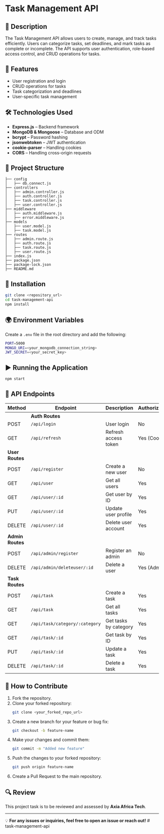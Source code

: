 # Task Management API

## 📌 Description

The Task Management API allows users to create, manage, and track tasks efficiently. Users can categorize tasks, set deadlines, and mark tasks as complete or incomplete. The API supports user authentication, role-based access control, and CRUD operations for tasks.

## 🚀 Features

- User registration and login
- CRUD operations for tasks
- Task categorization and deadlines
- User-specific task management

## 🛠 Technologies Used  

- **Express.js** – Backend framework  
- **MongoDB & Mongoose** – Database and ODM  
- **bcrypt** – Password hashing  
- **jsonwebtoken** – JWT authentication  
- **cookie-parser** – Handling cookies  
- **CORS** – Handling cross-origin requests  

## 📂 Project Structure

```
├── config
│   ├── db.connect.js
├── controllers
│   ├── admin.controller.js
│   ├── auth.controller.js
│   ├── task.controller.js
│   ├── user.controller.js
├── middleware
│   ├── auth.middleware.js
│   ├── error.middleware.js
├── models
│   ├── user.model.js
│   ├── task.model.js
├── routes
│   ├── admin.route.js
│   ├── auth.route.js
│   ├── task.route.js
│   ├── user.route.js
├── index.js
├── package.json
├── package-lock.json
├── README.md
```

## 🔧 Installation

```sh
git clone <repository_url>
cd task-management-api
npm install
```

## 🌍 Environment Variables

Create a `.env` file in the root directory and add the following:

```sh
PORT=5000
MONGO_URI=<your_mongodb_connection_string>
JWT_SECRET=<your_secret_key>
```

## ▶️ Running the Application

```sh
npm start
```

## 📌 API Endpoints

| Method           | Endpoint                      | Description           | Authorization |
| --------------- | ---------------------------- | --------------------- | ------------- |
|                 | **Auth Routes**               |                       |               |
| POST            | `/api/login`                  | User login            | No            |
| GET             | `/api/refresh`                | Refresh access token  | Yes (Cookie)  |
| **User Routes** |                               |                       |               |
| POST            | `/api/register`               | Create a new user     | No            |
| GET             | `/api/user`                   | Get all users         | Yes           |
| GET             | `/api/user/:id`               | Get user by ID        | Yes           |
| PUT             | `/api/user/:id`               | Update user profile   | Yes           |
| DELETE          | `/api/user/:id`               | Delete user account   | Yes           |
| **Admin Routes**|                               |                       |               |
| POST            | `/api/admin/register`         | Register an admin     | No            |
| DELETE          | `/api/admin/deleteuser/:id`   | Delete a user         | Yes (Admin)   |
| **Task Routes** |                               |                       |               |
| POST            | `/api/task`                   | Create a task         | Yes           |
| GET             | `/api/task`                   | Get all tasks         | Yes           |
| GET             | `/api/task/category/:category`| Get tasks by category | Yes           |
| GET             | `/api/task/:id`               | Get task by ID        | Yes           |
| PUT             | `/api/task/:id`               | Update a task         | Yes           |
| DELETE          | `/api/task/:id`               | Delete a task         | Yes           |

## 🤝 How to Contribute

1. Fork the repository.
2. Clone your forked repository:
   ```sh
   git clone <your_forked_repo_url>
   ```
3. Create a new branch for your feature or bug fix:
   ```sh
   git checkout -b feature-name
   ```
4. Make your changes and commit them:
   ```sh
   git commit -m "Added new feature"
   ```
5. Push the changes to your forked repository:
   ```sh
   git push origin feature-name
   ```
6. Create a Pull Request to the main repository.

## 🔍 Review

This project task is to be reviewed and assessed by **Axia Africa Tech**.

---

💡 **For any issues or inquiries, feel free to open an issue or reach out!**
#   t a s k - m a n a g e m e n t - a p i  
 
